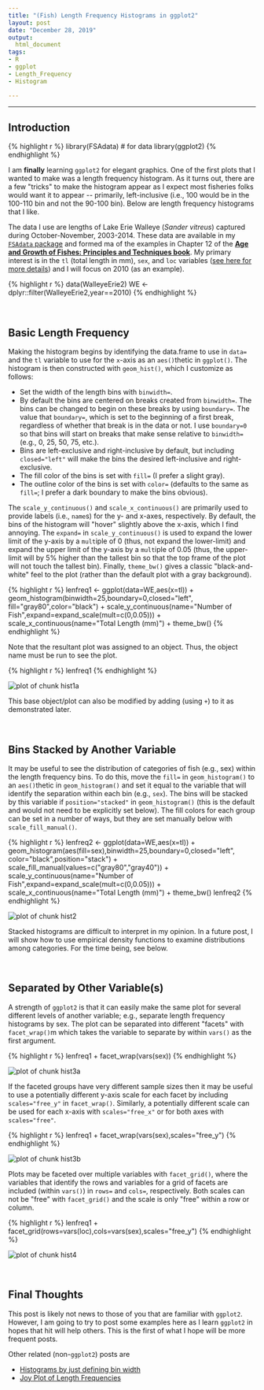 ```yaml
---
title: "(Fish) Length Frequency Histograms in ggplot2"
layout: post
date: "December 28, 2019"
output:
  html_document
tags:
- R
- ggplot
- Length_Frequency
- Histogram

---
```





----

## Introduction


{% highlight r %}
library(FSAdata)  # for data
library(ggplot2)
{% endhighlight %}

I am **finally** learning `ggplot2` for elegant graphics. One of the first plots that I wanted to make was a length frequency histogram. As it turns out, there are a few "tricks" to make the histogram appear as I expect most fisheries folks would want it to appear -- primarily, left-inclusive (i.e., 100 would be in the 100-110 bin and not the 90-100 bin). Below are length frequency histograms that I like.

The data I use are lengths of Lake Erie Walleye (*Sander vitreus*) captured during October-November, 2003-2014. These data are available in my [`FSAdata` package](https://github.com/droglenc/FSAdata) and formed ma of the examples in Chapter 12 of the [**Age and Growth of Fishes: Principles and Techniques book**](https://derekogle.com/AGF/). My primary interest is in the `tl` (total length in mm), `sex`, and `loc` variables ([see here for more details](https://derekogle.com/fishR/data/data-html/WalleyeErie2.html)) and I will focus on 2010 (as an example).


{% highlight r %}
data(WalleyeErie2)
WE <- dplyr::filter(WalleyeErie2,year==2010)
{% endhighlight %}

&nbsp;

## Basic Length Frequency
Making the histogram begins by identifying the data.frame to use in `data=` and the `tl` variable to use for the `x`-axis as an `aes()`thetic in `ggplot()`. The histogram is then constructed with `geom_hist()`, which I customize as follows:

* Set the width of the length bins with `binwidth=`.
* By default the bins are centered on breaks created from `binwidth=`. The bins can be changed to begin on these breaks by using `boundary=`. The value that `boundary=`, which is set to the beginning of a first break, regardless of whether that break is in the data or not. I use `boundary=0` so that bins will start on breaks that make sense relative to `binwidth=` (e.g., 0, 25, 50, 75, etc.).
* Bins are left-exclusive and right-inclusive by default, but including `closed="left"` will make the bins the desired left-inclusive and right-exclusive.
* The fill color of the bins is set with `fill=` (I prefer a slight gray).
* The outline color of the bins is set with `color=` (defaults to the same as `fill=`; I prefer a dark boundary to make the bins obvious).

The `scale_y_continuous()` and `scale_x_continuous()` are primarily used to provide labels (i.e., `name`s) for the y- and x-axes, respectively. By default, the bins of the histogram will "hover" slightly above the x-axis, which I find annoying. The `expand=` in `scale_y_continuous()` is used to expand the lower limit of the y-axis by a `mult`iple of 0 (thus, not expand the lower-limit) and expand the upper limit of the y-axis by a `mult`iple of 0.05 (thus, the upper-limit will by 5% higher than the tallest bin so that the top frame of the plot will not touch the tallest bin). Finally, `theme_bw()` gives a classic "black-and-white" feel to the plot (rather than the default plot with a gray background).


{% highlight r %}
lenfreq1 <- ggplot(data=WE,aes(x=tl)) +
  geom_histogram(binwidth=25,boundary=0,closed="left",
                 fill="gray80",color="black") +
  scale_y_continuous(name="Number of Fish",expand=expand_scale(mult=c(0,0.05))) +
  scale_x_continuous(name="Total Length (mm)") +
  theme_bw()
{% endhighlight %}

Note that the resultant plot was assigned to an object. Thus, the object name must be run to see the plot.


{% highlight r %}
lenfreq1
{% endhighlight %}

![plot of chunk hist1a](http://derekogle.com/fishR/figures/hist1a-1.png)

This base object/plot can also be modified by adding (using `+`) to it as demonstrated later.

&nbsp;

## Bins Stacked by Another Variable
It may be useful to see the distribution of categories of fish (e.g., sex) within the length frequency bins. To do this, move the `fill=` in `geom_histogram()` to an `aes()`thetic in `geom_histogram()` and set it equal to the variable that will identify the separation within each bin (e.g., `sex`). The bins will be stacked by this variable if `position="stacked"` in `geom_histogram()` (this is the default and would not need to be explicitly set below). The fill colors for each group can be set in a number of ways, but they are set manually below with `scale_fill_manual()`.


{% highlight r %}
lenfreq2 <- ggplot(data=WE,aes(x=tl)) +
  geom_histogram(aes(fill=sex),binwidth=25,boundary=0,closed="left",
                 color="black",position="stack") +
  scale_fill_manual(values=c("gray80","gray40")) +
  scale_y_continuous(name="Number of Fish",expand=expand_scale(mult=c(0,0.05))) +
  scale_x_continuous(name="Total Length (mm)") +
  theme_bw()
lenfreq2
{% endhighlight %}

![plot of chunk hist2](http://derekogle.com/fishR/figures/hist2-1.png)

Stacked histograms are difficult to interpret in my opinion. In a future post, I will show how to use empirical density functions to examine distributions among categories. For the time being, see below.

&nbsp;

## Separated by Other Variable(s)
A strength of `ggplot2` is that it can easily make the same plot for several different levels of another variable; e.g., separate length frequency histograms by sex. The plot can be separated into different "facets" with `facet_wrap()`m which takes the variable to separate by within `vars()` as the first argument.


{% highlight r %}
lenfreq1 + facet_wrap(vars(sex))
{% endhighlight %}

![plot of chunk hist3a](http://derekogle.com/fishR/figures/hist3a-1.png)

If the faceted groups have very different sample sizes then it may be useful to use a potentially different y-axis scale for each facet by including `scales="free_y"` in `facet_wrap()`. Similarly, a potentially different scale can be used for each x-axis with `scales="free_x"` or for both axes with `scales="free"`.


{% highlight r %}
lenfreq1 + facet_wrap(vars(sex),scales="free_y")
{% endhighlight %}

![plot of chunk hist3b](http://derekogle.com/fishR/figures/hist3b-1.png)

Plots may be faceted over multiple variables with `facet_grid()`, where the variables that identify the rows and variables for a grid of facets are included (within `vars()`) in `rows=` and `cols=`, respectively. Both scales can not be "free" with `facet_grid()` and the scale is only "free" within a row or column.


{% highlight r %}
lenfreq1 + facet_grid(rows=vars(loc),cols=vars(sex),scales="free_y")
{% endhighlight %}

![plot of chunk hist4](http://derekogle.com/fishR/figures/hist4-1.png)

&nbsp;

## Final Thoughts

This post is likely not news to those of you that are familiar with `ggplot2`. However, I am going to try to post some examples here as I learn `ggplot2` in hopes that hit will help others. This is the first of what I hope will be more frequent posts.

Other related (non-`ggplot2`) posts are 

* [Histograms by just defining bin width](https://derekogle.com/fishR/2016-03-10-Histograms-with-w)
* [Joy Plot of Length Frequencies](https://derekogle.com/fishR/2017-07-28-JoyPlot)
